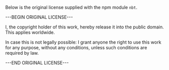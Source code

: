 
Below is the original license supplied with the npm module `nbt`.

---BEGIN ORIGINAL LICENSE---

I, the copyright holder of this work, hereby release it into the public
domain. This applies worldwide.

In case this is not legally possible: I grant anyone the right to use this
work for any purpose, without any conditions, unless such conditions are
required by law.

---END ORIGINAL LICENSE---
